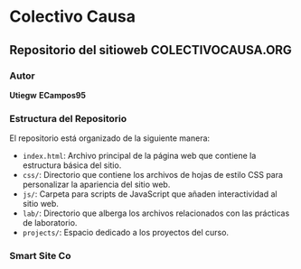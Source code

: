 # Colectivo Causa

## Repositorio del sitioweb COLECTIVOCAUSA.ORG

### Autor

**Utiegw**
**ECampos95**

### Estructura del Repositorio

El repositorio está organizado de la siguiente manera:

- `index.html`: Archivo principal de la página web que contiene la estructura básica del sitio.
- `css/`: Directorio que contiene los archivos de hojas de estilo CSS para personalizar la apariencia del sitio web.
- `js/`: Carpeta para scripts de JavaScript que añaden interactividad al sitio web.
- `lab/`: Directorio que alberga los archivos relacionados con las prácticas de laboratorio.
- `projects/`: Espacio dedicado a los proyectos del curso.
### Smart Site Co
